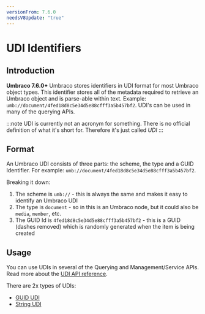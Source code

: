```yaml
---
versionFrom: 7.6.0
needsV8Update: "true"
---
```


# UDI Identifiers

## Introduction

**Umbraco 7.6.0+** Umbraco stores identifiers in UDI format for most Umbraco object types. This identifier stores all of the metadata required to retrieve an Umbraco object and is parse-able within text. Example: `umb://document/4fed18d8c5e34d5e88cfff3a5b457bf2`. UDI's can be used in many of the querying APIs.

:::note
UDI is currently not an acronym for something. There is no official definition of what it's short for. Therefore it's just called *UDI*
:::

## Format

An Umbraco UDI consists of three parts: the scheme, the type and a GUID Identifier. For example: `umb://document/4fed18d8c5e34d5e88cfff3a5b457bf2`.

Breaking it down:

1. The scheme is `umb://` - this is always the same and makes it easy to identify an Umbraco UDI
2. The type is `document` - so in this is an Umbraco node, but it could also be `media`, `member`, etc.
3. The GUID Id is `4fed18d8c5e34d5e88cfff3a5b457bf2` - this is a GUID (dashes removed) which is randomly generated when the item is being created

## Usage

You can use UDIs in several of the Querying and Management/Service APIs. Read more about the [UDI API reference](https://our.umbraco.com/apidocs/v7/csharp/api/Umbraco.Core.Udi.html).

There are 2x types of UDIs:

* [GUID UDI](https://our.umbraco.com/apidocs/v7/csharp/api/Umbraco.Core.GuidUdi.html)
* [String UDI](https://our.umbraco.com/apidocs/v7/csharp/api/Umbraco.Core.StringUdi.html)
